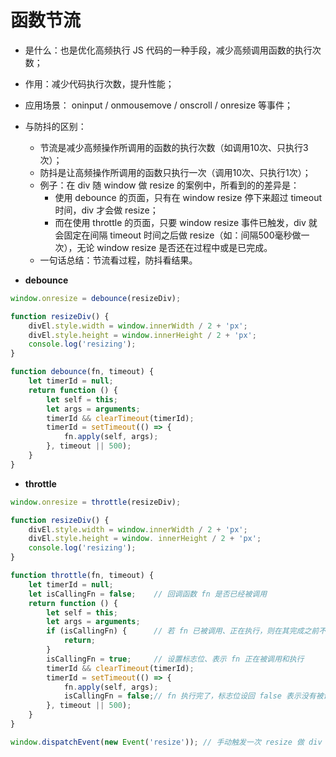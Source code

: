 # 函数节流

* 是什么：也是优化高频执行 JS 代码的一种手段，减少高频调用函数的执行次数；

* 作用：减少代码执行次数，提升性能；
* 应用场景： oninput / onmousemove / onscroll / onresize 等事件；
* 与防抖的区别：
  * 节流是减少高频操作所调用的函数的执行次数（如调用10次、只执行3次）；
  * 防抖是让高频操作所调用的函数只执行一次（调用10次、只执行1次）；
  * 例子：在 div 随 window 做 resize 的案例中，所看到的的差异是：
    * 使用 debounce 的页面，只有在 window resize 停下来超过 timeout 时间，div 才会做 resize；
    * 而在使用 throttle 的页面，只要 window resize 事件已触发，div 就会固定在间隔 timeout 时间之后做 resize（如：间隔500毫秒做一次），无论 window resize 是否还在过程中或是已完成。
  * 一句话总结：节流看过程，防抖看结果。



* **debounce**

```js
window.onresize = debounce(resizeDiv);

function resizeDiv() {
    divEl.style.width = window.innerWidth / 2 + 'px';
    divEl.style.height = window.innerHeight / 2 + 'px';
    console.log('resizing');
}

function debounce(fn, timeout) {
    let timerId = null;
    return function () {
        let self = this;
        let args = arguments;
        timerId && clearTimeout(timerId);
        timerId = setTimeout(() => {
            fn.apply(self, args);
        }, timeout || 500);
    }
}
```



* **throttle**

```js
window.onresize = throttle(resizeDiv);

function resizeDiv() {
    divEl.style.width = window.innerWidth / 2 + 'px';
    divEl.style.height = window. innerHeight / 2 + 'px';
    console.log('resizing');
}

function throttle(fn, timeout) {
    let timerId = null;
    let isCallingFn = false;	// 回调函数 fn 是否已经被调用
    return function () {
        let self = this;
        let args = arguments;
        if (isCallingFn) {		// 若 fn 已被调用、正在执行，则在其完成之前不再调用
            return; 		
        }
        isCallingFn = true;		// 设置标志位、表示 fn 正在被调用和执行
        timerId && clearTimeout(timerId);
        timerId = setTimeout(() => {
            fn.apply(self, args);
            isCallingFn = false;// fn 执行完了，标志位设回 false 表示没有被调用;
        }, timeout || 500);
    }
}

window.dispatchEvent(new Event('resize')); // 手动触发一次 resize 做 div 大小的初始化
```

